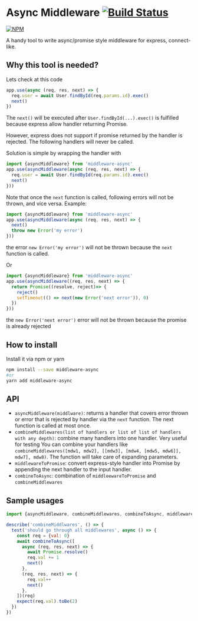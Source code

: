 # Async Middleware [![Build Status](https://travis-ci.org/tranvansang/middleware-async.svg?branch=master)](https://travis-ci.org/tranvansang/middleware-async)

[![NPM](https://nodei.co/npm/middleware-async.png)](https://nodei.co/npm/middleware-async/)


A handy tool to write async/promise style middleware for express, connect-like.

## Why this tool is needed?

Lets check at this code

```javascript
app.use(async (req, res, next) => {
  req.user = await User.findById(req.params.id).exec()
  next()
})
```

The `next()` will be executed after `User.findById(...).exec()` is fulfilled because express allow handler returning Promise.

However, express does not support if promise returned by the handler is rejected.
The following handlers will never be called.

Solution is simple by wrapping the handler with

```javascript
import {asyncMiddleware} from 'middleware-async'
app.use(asyncMiddleware(async (req, res, next) => {
  req.user = await User.findById(req.params.id).exec()
  next()  
}))
```

Note that once the `next` function is called, following errors will not be thrown, and vice versa.
Example:

```javascript
import {asyncMiddleware} from 'middleware-async'
app.use(asyncMiddleware(async (req, res, next) => {
  next()  
  throw new Error('my error')
}))
```
the error `new Error('my error')` will not be thrown because the `next` function is called.

Or

```javascript
import {asyncMiddleware} from 'middleware-async'
app.use(asyncMiddleware((req, res, next) => {
  return Promise((resolve, reject)=> {
    reject()
    setTimeout(() => next(new Error('next error')), 0)
  })
}))
```
the `new Error('next error')` error will not be thrown because the promise is already rejected

## How to install

Install it via npm or yarn

```bash
npm install --save middleware-async
#or
yarn add middleware-async
```

## API

- `asyncMiddleware(middlware)`: returns a handler that covers error thrown or error that is rejected by handler via the `next` function. The next function is called at most once.
- `combineMiddlewares(list of handlers or list of list of handlers with any depth)`: combine many handlers into one handler. Very useful for testing
You can combine your handlers like `combineMiddlewares([mdw1, mdw2], [[mdw3], [mdw4, [mdw5, mdw6]], mdw7], mdw8)`. The function will take care of expanding parameters.
- `middlewareToPromise`: convert express-style handler into Promise by appending the next handler to the input handler.
- `combineToAsync`: combination of `middleewareToPromise` and `combineMiddlewares`

## Sample usages

```javascript
import {asyncMiddleware, combineMiddlewares, combineToAsync, middlewareToPromise} from 'middleeware-async'

describe('combineMiddlwares', () => {
  test('should go through all middlewares', async () => {
    const req = {val: 0}
    await combineToAsync([
      async (req, res, next) => {
        await Promise.resolve()
        req.val += 1
        next()
      },
      (req, res, next) => {
        req.val++
        next()
      },
    ])(req)
    expect(req.val).toBe(2)
  })
})
```
